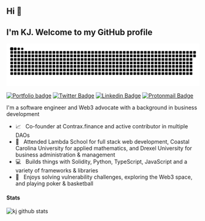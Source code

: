 ## Hi 👋

## I'm KJ. Welcome to my GitHub profile

![Snake animation](https://github.com/badu/badu/blob/master/github-contribution-grid-snake.svg)

[![Portfolio badge](https://img.shields.io/badge/Portfolio-kjmagill.com-358af2.svg)](https://kjmagill.com) [![Twitter Badge](https://img.shields.io/badge/-@kjmagill-1ca0f1?style=flat-square&labelColor=1ca0f1&logo=twitter&logoColor=white&link=https://twitter.com/kjmagill)](https://twitter.com/kjmagill) [![Linkedin Badge](https://img.shields.io/badge/-kjmagill-blue?style=flat-square&logo=Linkedin&logoColor=white&link=https://www.linkedin.com/in/kjmagill/)](https://www.linkedin.com/in/kjmagill/) [![Protonmail Badge](https://img.shields.io/badge/-kjmagill@protonmail.com-494949?style=flat-square&logo=Protonmail&logoColor=white&link=mailto:kjmagill@protonmail.com)](mailto:kjmagill@protonmail.com)

I'm a software engineer and Web3 advocate with a background in business development

- 📈 &nbsp; Co-founder at Contrax.finance and active contributor in multiple DAOs
- 🏫 &nbsp; Attended Lambda School for full stack web development, Coastal Carolina University for applied mathematics, and Drexel University for business administration &amp; management
- 💻 &nbsp; Builds things with Solidity, Python, TypeScript, JavaScript and a variety of frameworks &amp; libraries
- 💬 &nbsp; Enjoys solving vulnerability challenges, exploring the Web3 space, and playing poker &amp; basketball

#### Stats

![kj github stats](https://github-readme-stats.vercel.app/api?username=kjmagill)
